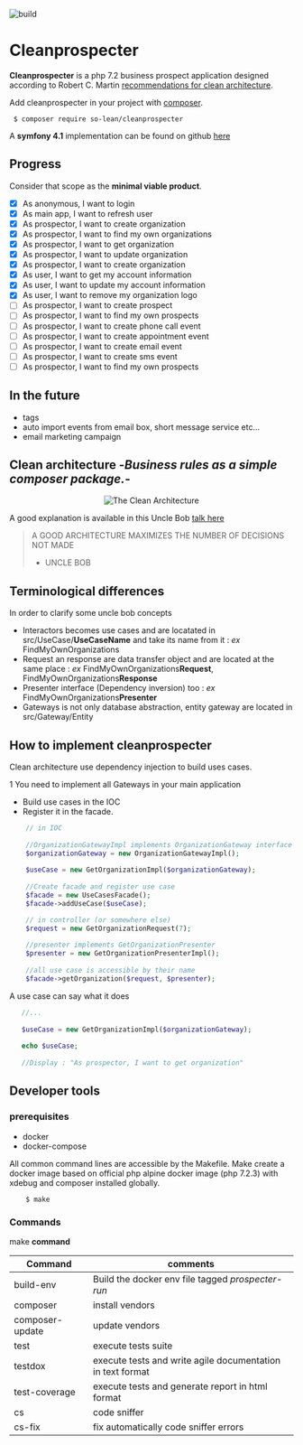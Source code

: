 ![build](https://circleci.com/gh/SO-LEAN/cleanprospecter/tree/develop.svg?style=shield)
# Cleanprospecter

**Cleanprospecter** is a php 7.2 business prospect application designed according to Robert C. Martin [recommendations for clean architecture](https://8thlight.com/blog/uncle-bob/2012/08/13/the-clean-architecture.html).

Add cleanprospecter in your project with [composer](https://getcomposer.org).

```console
 $ composer require so-lean/cleanprospecter
```

A **symfony 4.1** implementation can be found on github [here](https://github.com/SO-LEAN/prospecterapp)
## Progress

Consider that scope as the **minimal viable product**.
 
- [x] As anonymous, I want to login
- [x] As main app, I want to refresh user
- [x] As prospector, I want to create organization
- [x] As prospector, I want to find my own organizations
- [x] As prospector, I want to get organization
- [x] As prospector, I want to update organization
- [x] As prospector, I want to create organization
- [x] As user, I want to get my account information
- [x] As user, I want to update my account information
- [x] As user, I want to remove my organization logo
- [ ] As prospector, I want to create prospect
- [ ] As prospector, I want to find my own prospects
- [ ] As prospector, I want to create phone call event
- [ ] As prospector, I want to create appointment event
- [ ] As prospector, I want to create email event
- [ ] As prospector, I want to create sms event
- [ ] As prospector, I want to find my own prospects

## In the future
* tags
* auto import events from email box, short message service etc...
* email marketing campaign
 
## Clean architecture -_Business rules as a simple composer package._-

<p align="center">
  <img src="https://8thlight.com/blog/assets/posts/2012-08-13-the-clean-architecture/CleanArchitecture-8d1fe066e8f7fa9c7d8e84c1a6b0e2b74b2c670ff8052828f4a7e73fcbbc698c.jpg" alt="The Clean Architecture">
</p>

A good explanation is available in this Uncle Bob [talk here](https://www.youtube.com/watch?v=Nsjsiz2A9mg)

> A GOOD ARCHITECTURE MAXIMIZES THE NUMBER OF DECISIONS NOT MADE
> - UNCLE BOB

## Terminological differences

In order to clarify some uncle bob concepts

* Interactors becomes use cases and are locatated in src/UseCase/**UseCaseName** and take its name from it : _ex_ FindMyOwnOrganizations
* Request an response are data transfer object and are located at the same place : _ex_ FindMyOwnOrganizations**Request**, FindMyOwnOrganizations**Response**
* Presenter interface (Dependency inversion) too : _ex_ FindMyOwnOrganizations**Presenter**
* Gateways is not only database abstraction, entity gateway are located in src/Gateway/Entity


## How to implement cleanprospecter

Clean architecture use dependency injection to build uses cases.

1 You need to implement all Gateways in your main application
* Build use cases in the IOC
* Register it in the facade.

```php
    // in IOC
    
    //OrganizationGatewayImpl implements OrganizationGateway interface
    $organizationGateway = new OrganizationGatewayImpl();
 
    $useCase = new GetOrganizationImpl($organizationGateway);
    
    //Create facade and register use case
    $facade = new UseCasesFacade();
    $facade->addUseCase($useCase);
```

```php
    // in controller (or somewhere else)
    $request = new GetOrganizationRequest(7);
    
    //presenter implements GetOrganizationPresenter
    $presenter = new GetOrganizationPresenterImpl();
    
    //all use case is accessible by their name 
    $facade->getOrganization($request, $presenter);
```

A use case can say what it does

```php
   //...
   
   $useCase = new GetOrganizationImpl($organizationGateway);
   
   echo $useCase;
   
   //Display : "As prospector, I want to get organization"
```

## Developer tools

### prerequisites

* docker
* docker-compose

All common command lines are accessible by the Makefile. 
Make create a docker image based on official php alpine docker image (php 7.2.3) with xdebug and composer installed globally.

```console
    $ make
```

### Commands

make **command**

| Command         | comments                                                   | 
| ----------------|------------------------------------------------------------|
| build-env       | Build the docker env file tagged _prospecter-run_          |
| composer        | install vendors                                            |
| composer-update | update vendors                                             |
| test            | execute tests suite                                        |
| testdox         | execute tests and write agile documentation in text format |                     
| test-coverage   | execute tests and generate report in html format           |
| cs              | code sniffer                                               |
| cs-fix          | fix automatically code sniffer errors                      |
